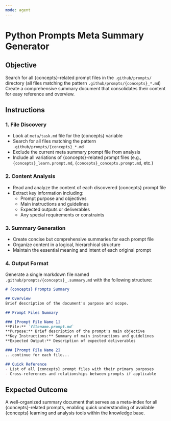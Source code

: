 ```yaml
---
mode: agent
---
```


# Python Prompts Meta Summary Generator

## Objective
Search for all {concepts}-related prompt files in the `.github/prompts/` directory (all files matching the pattern `.github/prompts/{concepts}_*.md`)
Create a comprehensive summary document that consolidates their content for easy reference and overview.

## Instructions

### 1. File Discovery
- Look at `meta/task.md` file for the {concepts} variable
- Search for all files matching the pattern `.github/prompts/{concepts}_*.md`
- Exclude the current meta summary prompt file from analysis
- Include all variations of {concepts}-related prompt files (e.g., `{concepts}_learn.prompt.md`, `{concepts}_concepts.prompt.md`, etc.)

### 2. Content Analysis
- Read and analyze the content of each discovered {concepts} prompt file
- Extract key information including:
  - Prompt purpose and objectives
  - Main instructions and guidelines
  - Expected outputs or deliverables
  - Any special requirements or constraints

### 3. Summary Generation
- Create concise but comprehensive summaries for each prompt file
- Organize content in a logical, hierarchical structure
- Maintain the essential meaning and intent of each original prompt

### 4. Output Format
Generate a single markdown file named `.github/prompts/{concepts}_.summary.md` with the following structure:

```markdown
# {concepts} Prompts Summary

## Overview
Brief description of the document's purpose and scope.

## Prompt Files Summary

### [Prompt File Name 1]
**File:** `filename.prompt.md`
**Purpose:** Brief description of the prompt's main objective
**Key Instructions:** Summary of main instructions and guidelines
**Expected Output:** Description of expected deliverables

### [Prompt File Name 2]
...continue for each file...

## Quick Reference
- List of all {concepts} prompt files with their primary purposes
- Cross-references and relationships between prompts if applicable
```

## Expected Outcome
A well-organized summary document that serves as a meta-index for all {concepts}-related prompts, 
enabling quick understanding of available {concepts} learning and analysis tools within the knowledge base.